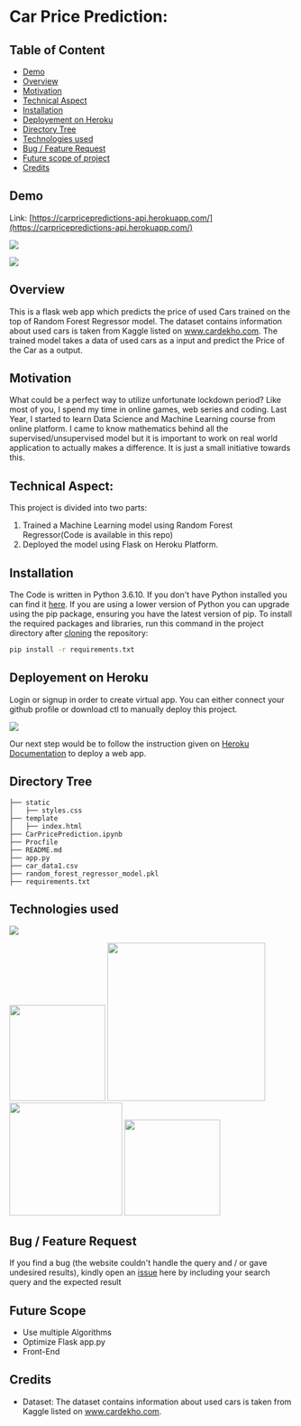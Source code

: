 # Car Price Prediction:

## Table of Content
  * [Demo](#demo)
  * [Overview](#overview)
  * [Motivation](#motivation)
  * [Technical Aspect](#Technical-Aspect)
  * [Installation](#installation)
  * [Deployement on Heroku](#deployement-on-heroku)
  * [Directory Tree](#directory-tree)
  * [Technologies used](#technologies-used)
  * [Bug / Feature Request](#bug---feature-request)
  * [Future scope of project](#future-scope)
  * [Credits](#credits)
  
## Demo
Link: [https://carpricepredictions-api.herokuapp.com/](https://carpricepredictions-api.herokuapp.com/)

[![](https://imgur.com/SMNhrK1)](https://carpricepredictions-api.herokuapp.com/)

[![](https://ibb.co/3WfLqgK)](https://carpricepredictions-api.herokuapp.com/)
  
## Overview
This is a flask web app which predicts the price of used Cars trained on the top of Random Forest Regressor model. The dataset contains information about used cars is taken from   Kaggle listed on www.cardekho.com. The trained model takes a data of used cars as a input and predict the Price of the Car as a output.
  
## Motivation
What could be a perfect way to utilize unfortunate lockdown period? Like most of you, I spend my time in online games, web series and coding. Last Year, I started to learn Data   Science and Machine Learning course from online platform. I came to know mathematics behind all the supervised/unsupervised model but it is important to work on real world         application to actually makes a difference. It is just a small initiative towards this.

## Technical Aspect:
This project is divided into two parts:
1) Trained a Machine Learning model using Random Forest Regressor(Code is available in this repo)
2) Deployed the model using Flask on Heroku Platform.

## Installation
The Code is written in Python 3.6.10. If you don't have Python installed you can find it [here](https://www.python.org/downloads/). If you are using a lower version of Python you can upgrade using the pip package, ensuring you have the latest version of pip. To install the required packages and libraries, run this command in the project directory after [cloning](https://www.howtogeek.com/451360/how-to-clone-a-github-repository/) the repository:
```bash
pip install -r requirements.txt
```

## Deployement on Heroku
Login or signup in order to create virtual app. You can either connect your github profile or download ctl to manually deploy this project.

[![](https://i.imgur.com/dKmlpqX.png)](https://heroku.com)

Our next step would be to follow the instruction given on [Heroku Documentation](https://devcenter.heroku.com/articles/getting-started-with-python) to deploy a web app.

## Directory Tree 
```
├── static 
│   ├── styles.css
├── template
│   ├── index.html
├── CarPricePrediction.ipynb
├── Procfile	
├── README.md
├── app.py
├── car_data1.csv	
├── random_forest_regressor_model.pkl
├── requirements.txt
```

## Technologies used

![](https://forthebadge.com/images/badges/made-with-python.svg)

[<img target="_blank" src="https://flask.palletsprojects.com/en/1.1.x/_images/flask-logo.png" width=170>](https://flask.palletsprojects.com/en/1.1.x/) [<img target="_blank" src="https://number1.co.za/wp-content/uploads/2017/10/gunicorn_logo-300x85.png" width=280>](https://gunicorn.org) [<img target="_blank" src="https://scikit-learn.org/stable/_static/scikit-learn-logo-small.png" width=200>](https://scikit-learn.org/stable/) [<img target="_blank" src="https://ibb.co/x8D4W5g" width=170>](https://flask.palletsprojects.com/en/1.1.x/)


## Bug / Feature Request

If you find a bug (the website couldn't handle the query and / or gave undesired results), kindly open an [issue](https://github.com/Mandal-21/Flight-Price-Prediction/issues) here by including your search query and the expected result

## Future Scope
* Use multiple Algorithms 
* Optimize Flask app.py
* Front-End 

## Credits
* Dataset: The dataset contains information about used cars is taken from Kaggle listed on www.cardekho.com.


